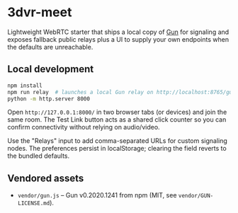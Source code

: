 # 3dvr-meet

Lightweight WebRTC starter that ships a local copy of [Gun](https://gun.eco/) for signaling and exposes
fallback public relays plus a UI to supply your own endpoints when the defaults are unreachable.

## Local development

```bash
npm install
npm run relay  # launches a local Gun relay on http://localhost:8765/gun
python -m http.server 8000
```

Open `http://127.0.0.1:8000/` in two browser tabs (or devices) and join the same room. The Test Link button
acts as a shared click counter so you can confirm connectivity without relying on audio/video.

Use the "Relays" input to add comma-separated URLs for custom signaling nodes. The preferences persist in
localStorage; clearing the field reverts to the bundled defaults.

## Vendored assets

* `vendor/gun.js` – Gun v0.2020.1241 from npm (MIT, see `vendor/GUN-LICENSE.md`).
